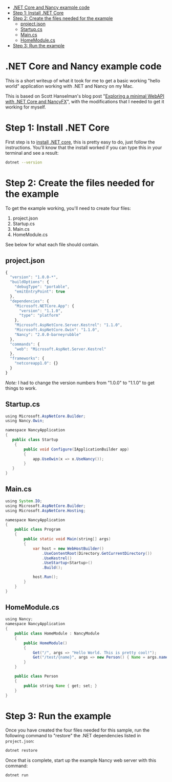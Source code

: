 - [.NET Core and Nancy example code](#org94c5fde)
- [Step 1: Install .NET Core](#org320aa52)
- [Step 2: Create the files needed for the example](#orgd0bf219)
  - [project.json](#org9ac7c6b)
  - [Startup.cs](#org960fdef)
  - [Main.cs](#orgd2e2385)
  - [HomeModule.cs](#orgb9af79d)
- [Step 3: Run the example](#orgff68563)


<a id="org94c5fde"></a>

# .NET Core and Nancy example code

This is a short writeup of what it took for me to get a basic working "hello world" application working with .NET and Nancy on my Mac.

This is based on Scott Hanselman's blog post "[Exploring a minimal WebAPI with .NET Core and NancyFX](http://www.hanselman.com/blog/ExploringAMinimalWebAPIWithNETCoreAndNancyFX.aspx)", with the modifications that I needed to get it working for myself.


<a id="org320aa52"></a>

# Step 1: Install .NET Core

First step is to [install .NET core](https://www.microsoft.com/net/core), this is pretty easy to do, just follow the instructions. You'll know that the install worked if you can type this in your terminal and see a result:

```sh
dotnet --version
```


<a id="orgd0bf219"></a>

# Step 2: Create the files needed for the example

To get the example working, you'll need to create four files:

1.  project.json
2.  Startup.cs
3.  Main.cs
4.  HomeModule.cs

See below for what each file should contain.


<a id="org9ac7c6b"></a>

## project.json

```javascript
{
  "version": "1.0.0-*",
  "buildOptions": {
    "debugType": "portable",
    "emitEntryPoint": true
  },
  "dependencies": {
    "Microsoft.NETCore.App": {
      "version": "1.1.0",
      "type": "platform"
    },
    "Microsoft.AspNetCore.Server.Kestrel": "1.1.0",
    "Microsoft.AspNetCore.Owin": "1.1.0",
    "Nancy": "2.0.0-barneyrubble"
  },
  "commands": {
    "web": "Microsoft.AspNet.Server.Kestrel"
  },
  "frameworks": {
    "netcoreapp1.0": {}
  }
}
```

*Note:* I had to change the version numbers from "1.0.0" to "1.1.0" to get things to work.


<a id="org960fdef"></a>

## Startup.cs

```java
using Microsoft.AspNetCore.Builder;
using Nancy.Owin;

namespace NancyApplication
{
   public class Startup
    {
        public void Configure(IApplicationBuilder app)
        {
            app.UseOwin(x => x.UseNancy());
        }
   }
}
```


<a id="orgd2e2385"></a>

## Main.cs

```java
using System.IO;
using Microsoft.AspNetCore.Builder;
using Microsoft.AspNetCore.Hosting;

namespace NancyApplication
{
    public class Program
    {
        public static void Main(string[] args)
        {
            var host = new WebHostBuilder()
                .UseContentRoot(Directory.GetCurrentDirectory())
                .UseKestrel()
                .UseStartup<Startup>()
                .Build();

            host.Run();
        }
    }
}
```


<a id="orgb9af79d"></a>

## HomeModule.cs

```java
using Nancy;
namespace NancyApplication
{
    public class HomeModule : NancyModule
    {
        public HomeModule()
        {
            Get("/", args => "Hello World. This is pretty cool!");
            Get("/test/{name}", args => new Person() { Name = args.name });
        }
    }

    public class Person
    {
        public string Name { get; set; }
    }
}
```


<a id="orgff68563"></a>

# Step 3: Run the example

Once you have created the four files needed for this sample, run the following command to "restore" the .NET dependencies listed in `project.json`:

```sh
dotnet restore
```

Once that is complete, start up the example Nancy web server with this command:

```
dotnet run
```
